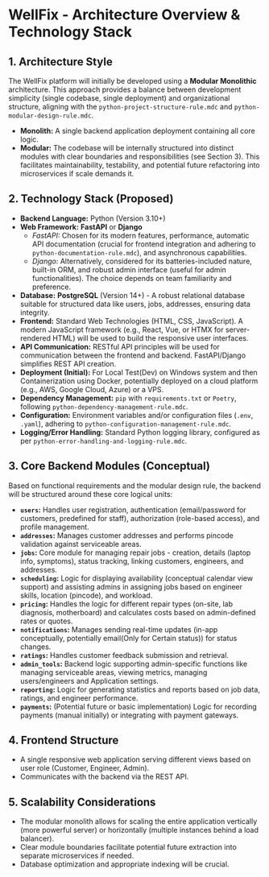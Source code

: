 # WellFix - Architecture Overview & Technology Stack

## 1. Architecture Style

The WellFix platform will initially be developed using a **Modular Monolithic** architecture. This approach provides a balance between development simplicity (single codebase, single deployment) and organizational structure, aligning with the `python-project-structure-rule.mdc` and `python-modular-design-rule.mdc`.

- **Monolith:** A single backend application deployment containing all core logic.
- **Modular:** The codebase will be internally structured into distinct modules with clear boundaries and responsibilities (see Section 3). This facilitates maintainability, testability, and potential future refactoring into microservices if scale demands it.

## 2. Technology Stack (Proposed)

- **Backend Language:** Python (Version 3.10+)
- **Web Framework:** **FastAPI** or **Django**
    - *FastAPI:* Chosen for its modern features, performance, automatic API documentation (crucial for frontend integration and adhering to `python-documentation-rule.mdc`), and asynchronous capabilities.
    - *Django:* Alternatively, considered for its batteries-included nature, built-in ORM, and robust admin interface (useful for admin functionalities). The choice depends on team familiarity and preference.
- **Database:** **PostgreSQL** (Version 14+) - A robust relational database suitable for structured data like users, jobs, addresses, ensuring data integrity.
- **Frontend:** Standard Web Technologies (HTML, CSS, JavaScript). A modern JavaScript framework (e.g., React, Vue, or HTMX for server-rendered HTML) will be used to build the responsive user interfaces.
- **API Communication:** RESTful API principles will be used for communication between the frontend and backend. FastAPI/Django simplifies REST API creation.
- **Deployment (Initial):** For Local Test(Dev) on Windows system and then Containerization using Docker, potentially deployed on a cloud platform (e.g., AWS, Google Cloud, Azure) or a VPS.
- **Dependency Management:** `pip` with `requirements.txt` or `Poetry`, following `python-dependency-management-rule.mdc`.
- **Configuration:** Environment variables and/or configuration files (`.env`, `.yaml`), adhering to `python-configuration-management-rule.mdc`.
- **Logging/Error Handling:** Standard Python logging library, configured as per `python-error-handling-and-logging-rule.mdc`.

## 3. Core Backend Modules (Conceptual)

Based on functional requirements and the modular design rule, the backend will be structured around these core logical units:

- **`users`:** Handles user registration, authentication (email/password for customers, predefined for staff), authorization (role-based access), and profile management.
- **`addresses`:** Manages customer addresses and performs pincode validation against serviceable areas.
- **`jobs`:** Core module for managing repair jobs - creation, details (laptop info, symptoms), status tracking, linking customers, engineers, and addresses.
- **`scheduling`:** Logic for displaying availability (conceptual calendar view support) and assisting admins in assigning jobs based on engineer skills, location (pincode), and workload.
- **`pricing`:** Handles the logic for different repair types (on-site, lab diagnosis, motherboard) and calculates costs based on admin-defined rates or quotes.
- **`notifications`:** Manages sending real-time updates (in-app conceptually, potentially email(Only for Certain status)) for status changes.
- **`ratings`:** Handles customer feedback submission and retrieval.
- **`admin_tools`:** Backend logic supporting admin-specific functions like managing serviceable areas, viewing metrics, managing users/engineers and Application settings.
- **`reporting`:** Logic for generating statistics and reports based on job data, ratings, and engineer performance.
- **`payments`:** (Potential future or basic implementation) Logic for recording payments (manual initially) or integrating with payment gateways.

## 4. Frontend Structure

- A single responsive web application serving different views based on user role (Customer, Engineer, Admin).
- Communicates with the backend via the REST API.

## 5. Scalability Considerations

- The modular monolith allows for scaling the entire application vertically (more powerful server) or horizontally (multiple instances behind a load balancer).
- Clear module boundaries facilitate potential future extraction into separate microservices if needed.
- Database optimization and appropriate indexing will be crucial. 